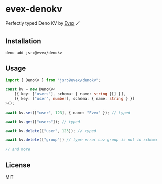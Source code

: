 # evex-denokv

Perfectly typed Deno KV by [Evex](https://evex.land) 🪄

## Installation

```bash
deno add jsr:@evex/denokv
```

## Usage

```ts
import { DenoKv } from "jsr:@evex/denokv";

const kv = new DenoKv<
    [{ key: ["users"], schema: { name: string }[] }],
    [{ key: ["user", number], schema: { name: string } }]
>();

await kv.set(["user", 123], { name: "Evex" }); // typed

await kv.get(["users"]); // typed

await kv.delete(["user", 123]); // typed

await kv.delete(["group"]) // type error cuz group is not in schema

// and more
```

## License
MIT
